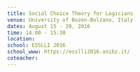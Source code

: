 ```yaml
---
title: Social Choice Theory for Logicians
venue: University of Bozen-Bolzano, Italy
dates: August 15 - 20, 2016
time: 14:00 - 15:30
location:
school: ESSLLI 2016
school_www: https://esslli2016.unibz.it/
coteacher:
---
```


